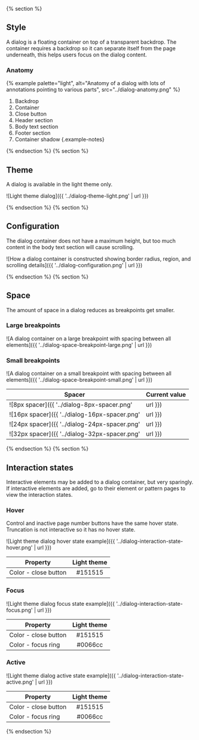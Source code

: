 {% section %}

## Style

A dialog is a floating container on top of a transparent backdrop. The container requires a backdrop so it can separate itself from the page underneath, this helps users focus on the dialog content.

### Anatomy

{% example palette="light",
           alt="Anatomy of a dialog with lots of annotations pointing to various parts",
           src="../dialog-anatomy.png" %}

1. Backdrop
2. Container
3. Close button
4. Header section
5. Body text section
6. Footer section
7. Container shadow
   {.example-notes}

{% endsection %}
{% section %}

## Theme

A dialog is available in the light theme only.

![Light theme dialog]({{ '../dialog-theme-light.png' | url }})

{% endsection %}
{% section %}

## Configuration

The dialog container does not have a maximum height, but too much content in the body text section will cause scrolling.

![How a dialog container is constructed showing border radius, region, and scrolling details]({{ '../dialog-configuration.png' | url }})

{% endsection %}
{% section %}

## Space

The amount of space in a dialog reduces as breakpoints get smaller.
### Large breakpoints

![A dialog container on a large breakpoint with spacing between all elements]({{ '../dialog-space-breakpoint-large.png' | url }})  

### Small breakpoints

![A dialog container on a small breakpoint with spacing between all elements]({{ '../dialog-space-breakpoint-small.png' | url }})

| Spacer                                                        | Current value | 
| ------------------------------------------------------------- | ------------- |
| ![8px spacer]({{ '../dialog-8px-spacer.png'   | url }})       | 8px 0.5rem    |
| ![16px spacer]({{ '../dialog-16px-spacer.png'   | url }})     | 16px 1rem     |
| ![24px spacer]({{ '../dialog-24px-spacer.png' | url }})       | 24px 1.5rem   |
| ![32px spacer]({{ '../dialog-32px-spacer.png' | url }})       | 32px 2.0rem   |

{% endsection %}
{% section %}

## Interaction states

Interactive elements may be added to a dialog container, but very sparingly. If interactive elements are added, go to their element or pattern pages to view the interaction states.

### Hover

Control and inactive page number buttons have the same hover state. Truncation is not interactive so it has no hover state.

![Light theme dialog hover state example]({{ '../dialog-interaction-state-hover.png' | url }})

| Property             | Light theme |
| -------------------- | :---------: |
| Color - close button |   #151515   |

### Focus

![Light theme dialog focus state example]({{ '../dialog-interaction-state-focus.png' | url }})

| Property             | Light theme |
| -------------------- | :---------: |
| Color - close button |   #151515   |
| Color - focus ring   |   #0066cc   |

### Active

![Light theme dialog active state example]({{ '../dialog-interaction-state-active.png' | url }})  

| Property             | Light theme |
| -------------------- | :---------: |
| Color - close button |   #151515   |
| Color - focus ring   |   #0066cc   |

{% endsection %}
